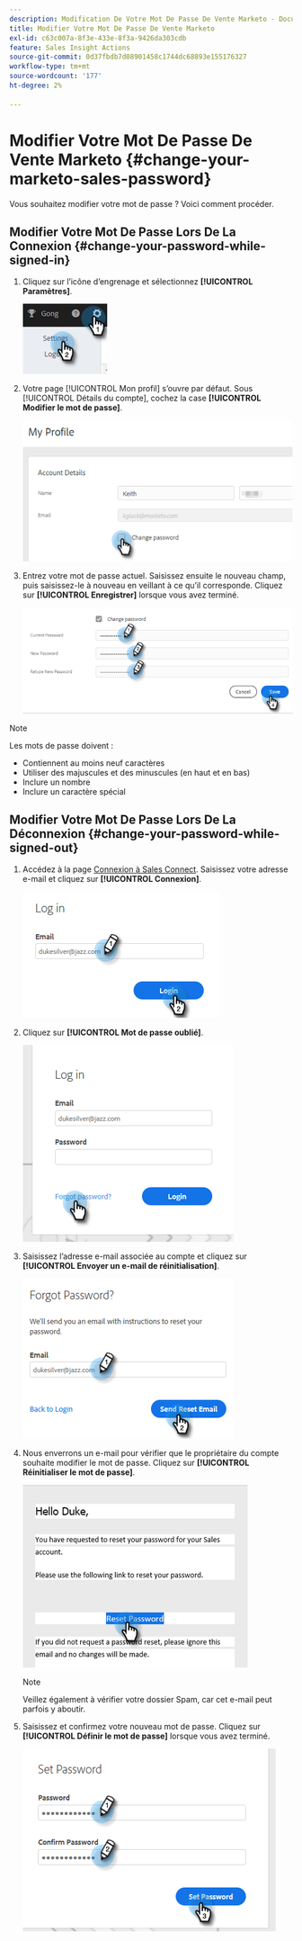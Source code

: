 ```yaml
---
description: Modification De Votre Mot De Passe De Vente Marketo - Documents Marketo - Documentation Du Produit
title: Modifier Votre Mot De Passe De Vente Marketo
exl-id: c63c007a-8f3e-433e-8f3a-9426da303cdb
feature: Sales Insight Actions
source-git-commit: 0d37fbdb7d08901458c1744dc68893e155176327
workflow-type: tm+mt
source-wordcount: '177'
ht-degree: 2%

---
```


# Modifier Votre Mot De Passe De Vente Marketo {#change-your-marketo-sales-password}

Vous souhaitez modifier votre mot de passe ? Voici comment procéder.

## Modifier Votre Mot De Passe Lors De La Connexion {#change-your-password-while-signed-in}

1. Cliquez sur l’icône d’engrenage et sélectionnez **[!UICONTROL Paramètres]**.

   ![](assets/change-your-marketo-sales-password-1.png)

1. Votre page [!UICONTROL Mon profil] s’ouvre par défaut. Sous [!UICONTROL Détails du compte], cochez la case **[!UICONTROL Modifier le mot de passe]**.

   ![](assets/change-your-marketo-sales-password-2.png)

1. Entrez votre mot de passe actuel. Saisissez ensuite le nouveau champ, puis saisissez-le à nouveau en veillant à ce qu’il corresponde. Cliquez sur **[!UICONTROL Enregistrer]** lorsque vous avez terminé.

   ![](assets/change-your-marketo-sales-password-3.png)

>[!NOTE]
>
>Les mots de passe doivent :
>
>* Contiennent au moins neuf caractères
>* Utiliser des majuscules et des minuscules (en haut et en bas)
>* Inclure un nombre
>* Inclure un caractère spécial

## Modifier Votre Mot De Passe Lors De La Déconnexion {#change-your-password-while-signed-out}

1. Accédez à la page [ Connexion à Sales Connect](https://toutapp.com/login). Saisissez votre adresse e-mail et cliquez sur **[!UICONTROL Connexion]**.

   ![](assets/change-your-marketo-sales-password-4.png)

1. Cliquez sur **[!UICONTROL Mot de passe oublié]**.

   ![](assets/change-your-marketo-sales-password-5.png)

1. Saisissez l’adresse e-mail associée au compte et cliquez sur **[!UICONTROL Envoyer un e-mail de réinitialisation]**.

   ![](assets/change-your-marketo-sales-password-6.png)

1. Nous enverrons un e-mail pour vérifier que le propriétaire du compte souhaite modifier le mot de passe. Cliquez sur **[!UICONTROL Réinitialiser le mot de passe]**.

   ![](assets/change-your-marketo-sales-password-7.png)

   >[!NOTE]
   >
   >Veillez également à vérifier votre dossier Spam, car cet e-mail peut parfois y aboutir.

1. Saisissez et confirmez votre nouveau mot de passe. Cliquez sur **[!UICONTROL Définir le mot de passe]** lorsque vous avez terminé.

   ![](assets/change-your-marketo-sales-password-8.png)
